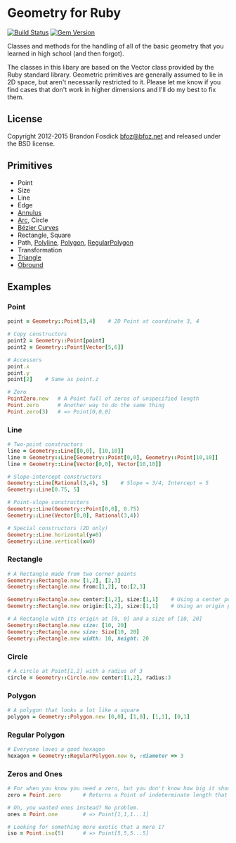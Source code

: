 Geometry for Ruby
=================

[![Build Status](https://travis-ci.org/bfoz/geometry.png)](https://travis-ci.org/bfoz/geometry)
[![Gem Version](https://badge.fury.io/rb/geometry.svg)](http://badge.fury.io/rb/geometry)

Classes and methods for the handling of all of the basic geometry that you 
learned in high school (and then forgot).

The classes in this libary are based on the Vector class provided by the Ruby 
standard library. Geometric primitives are generally assumed to lie in 2D space,
but aren't necessarily restricted to it. Please let me know if you find cases 
that don't work in higher dimensions and I'll do my best to fix them.

License
-------

Copyright 2012-2015 Brandon Fosdick <bfoz@bfoz.net> and released under the BSD license.

Primitives
----------

- Point
- Size
- Line
- Edge
- [Annulus](http://en.wikipedia.org/wiki/Annulus_(mathematics))
- [Arc](http://en.wikipedia.org/wiki/Arc_(geometry)), Circle
- [Bézier Curves](http://en.wikipedia.org/wiki/Bézier_curve)
- Rectangle, Square
- Path, [Polyline](http://en.wikipedia.org/wiki/Polyline), [Polygon](http://en.wikipedia.org/wiki/Polygon), [RegularPolygon](http://en.wikipedia.org/wiki/Regular_polygon)
- Transformation
- [Triangle](http://en.wikipedia.org/wiki/Triangle)
- [Obround](http://en.wiktionary.org/wiki/obround)

Examples
--------

### Point
```ruby
point = Geometry::Point[3,4]    # 2D Point at coordinate 3, 4

# Copy constructors
point2 = Geometry::Point[point]
point2 = Geometry::Point[Vector[5,6]]

# Accessors
point.x
point.y
point[2]	# Same as point.z

# Zero
PointZero.new   # A Point full of zeros of unspecified length
Point.zero      # Another way to do the same thing
Point.zero(3)   # => Point[0,0,0]
```

### Line
```ruby
# Two-point constructors
line = Geometry::Line[[0,0], [10,10]]
line = Geometry::Line[Geometry::Point[0,0], Geometry::Point[10,10]]
line = Geometry::Line[Vector[0,0], Vector[10,10]]

# Slope-intercept constructors
Geometry::Line[Rational(3,4), 5]	# Slope = 3/4, Intercept = 5
Geometry::Line[0.75, 5]

# Point-slope constructors
Geometry::Line(Geometry::Point[0,0], 0.75)
Geometry::Line(Vector[0,0], Rational(3,4))

# Special constructors (2D only)
Geometry::Line.horizontal(y=0)
Geometry::Line.vertical(x=0)
```

### Rectangle
```ruby
# A Rectangle made from two corner points
Geometry::Rectangle.new [1,2], [2,3]
Geometry::Rectangle.new from:[1,2], to:[2,3]

Geometry::Rectangle.new center:[1,2], size:[1,1]	# Using a center point and a size
Geometry::Rectangle.new origin:[1,2], size:[1,1]	# Using an origin point and a size

# A Rectangle with its origin at [0, 0] and a size of [10, 20]
Geometry::Rectangle.new size: [10, 20]
Geometry::Rectangle.new size: Size[10, 20]
Geometry::Rectangle.new width: 10, height: 20
```

### Circle
```ruby
# A circle at Point[1,2] with a radius of 3
circle = Geometry::Circle.new center:[1,2], radius:3
```

### Polygon
```ruby
# A polygon that looks a lot like a square
polygon = Geometry::Polygon.new [0,0], [1,0], [1,1], [0,1]
```
### Regular Polygon
```ruby
# Everyone loves a good hexagon
hexagon = Geometry::RegularPolygon.new 6, :diameter => 3
```

### Zeros and Ones
```ruby
# For when you know you need a zero, but you don't know how big it should be
zero = Point.zero       # Returns a Point of indeterminate length that always compares equal to zero

# Oh, you wanted ones instead? No problem.
ones = Point.one        # => Point[1,1,1...1]

# Looking for something more exotic that a mere 1?
iso = Point.iso(5)      # => Point[5,5,5...5]
```
